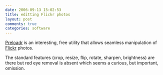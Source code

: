 ```yaml
---
date: 2006-09-13 15:02:53
title: editting Flickr photos
layout: post
comments: true
categories: software
---
```

[Preloadr](http://preloadr.com/) is an interesting, free utility that
allows seamless manipulation of [Flickr](http://flickr.com/) photos.

The standard features (crop, resize, flip, rotate, sharpen, brightness)
are there but red eye removal is absent which seems a curious, but
important, omission.
